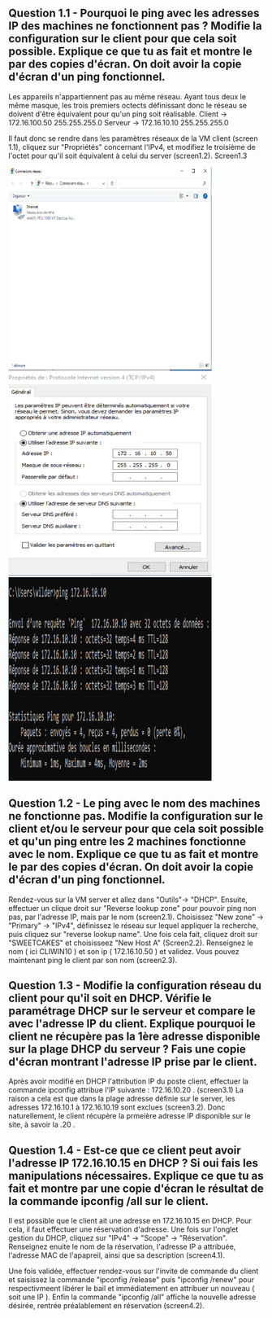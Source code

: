 ## Question 1.1 - Pourquoi le ping avec les adresses IP des machines ne fonctionnent pas ? Modifie la configuration sur le client pour que cela soit possible. Explique ce que tu as fait et montre le par des copies d'écran. On doit avoir la copie d'écran d'un ping fonctionnel.

Les appareils n'appartiennent pas au même réseau. Ayant tous deux le même masque, les trois premiers octects 
définissant donc le réseau se doivent d'être équivalent pour qu'un ping soit réalisable. 
Client -> 172.16.100.50   255.255.255.0
Serveur -> 172.16.10.10	  255.255.255.0

Il faut donc se rendre dans les paramètres réseaux de la VM client (screen 1.1), cliquez sur "Propriétés" concernant 
l'IPv4, et modifiez le troisième de l'octet pour qu'il soit équivalent à celui du server (screen1.2).
Screen1.3

<img src="./Screen_check/Screen1.1.png" width="400" height="400" />
<img src="./Screen_check/Screen1.2.png" width="400" height="400" />
<img src="./Screen_check/Screen1.3.png" width="400" height="400" />



## Question 1.2 - Le ping avec le nom des machines ne fonctionne pas. Modifie la configuration sur le client et/ou le serveur pour que cela soit possible et qu'un ping entre les 2 machines fonctionne avec le nom. Explique ce que tu as fait et montre le par des copies d'écran. On doit avoir la copie d'écran d'un ping fonctionnel.

Rendez-vous sur la VM server et allez dans "Outils"-> "DHCP". Ensuite, effectuer un clique droit sur "Reverse lookup zone" pour pouvoir ping non pas, par l'adresse IP, mais par le nom (screen2.1). Choisissez "New zone" -> "Primary" -> "IPv4", définissez le réseau sur lequel appliquer la recherche, puis cliquez sur "reverse lookup name".
Une fois cela fait, cliquez droit sur "SWEETCAKES" et choisisseez "New Host A" (Screen2.2). Renseignez le nom ( ici CLIWIN10 ) et son ip ( 172.16.10.50 ) et validez.
Vous pouvez maintenant ping le client par son nom (screen2.3). 



## Question 1.3 - Modifie la configuration réseau du client pour qu'il soit en DHCP. Vérifie le paramétrage DHCP sur le serveur et compare le avec l'adresse IP du client. Explique pourquoi le client ne récupère pas la 1ère adresse disponible sur la plage DHCP du serveur ? Fais une copie d'écran montrant l'adresse IP prise par le client.

Après avoir modifié en DHCP l'attribution IP du poste client, effectuer la commande ipconfig attribue l'IP suivante : 172.16.10.20 . (screen3.1)
La raison a cela est que dans la plage adresse définie sur le server, les adresses 172.16.10.1 à 172.16.10.19 sont exclues (screen3.2). Donc naturellement, le client récupère la 
prmeière adresse IP disponible sur le site, à savoir la .20 . 



## Question 1.4 - Est-ce que ce client peut avoir l'adresse IP 172.16.10.15 en DHCP ? Si oui fais les manipulations nécessaires. Explique ce que tu as fait et montre par une copie d'écran le résultat de la commande ipconfig /all sur le client.

Il est possible que le client ait une adresse en 172.16.10.15 en DHCP. Pour cela, il faut effectuer une réservation d'adresse. Une fois sur l'onglet gestion du DHCP, cliquez sur "IPv4" -> "Scope" -> "Réservation". Renseignez enuite le nom de la réservation, l'adresse IP a attribuée, l'adresse MAC de l'apapreil, ainsi que sa description (screen4.1).

Une fois validée, effectuer rendez-vous sur l'invite de commande du client et saisissez la commande
"ipconfig /release" puis "ipconfig /renew" pour respectivmeent libérer le bail et immédiatement 
en attribuer un nouveau ( soit une IP ). Enfin la commande "ipconfig /all" affiche la nouvelle 
adresse désirée, rentrée préalablement en réservation (screen4.2).











